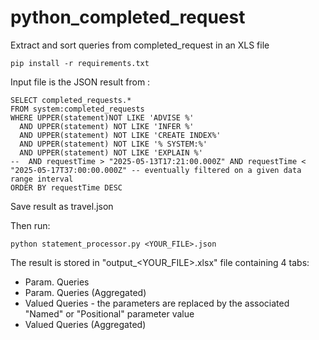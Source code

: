 # python_completed_request
Extract and sort queries from completed_request in an XLS file

```
pip install -r requirements.txt
```

Input file is the JSON result from :

```
SELECT completed_requests.*
FROM system:completed_requests
WHERE UPPER(statement)NOT LIKE 'ADVISE %'
  AND UPPER(statement) NOT LIKE 'INFER %'
  AND UPPER(statement) NOT LIKE 'CREATE INDEX%'
  AND UPPER(statement) NOT LIKE '% SYSTEM:%'
  AND UPPER(statement) NOT LIKE 'EXPLAIN %'
--  AND requestTime > "2025-05-13T17:21:00.000Z" AND requestTime < "2025-05-17T37:00:00.000Z" -- eventually filtered on a given data range interval
ORDER BY requestTime DESC
```

Save result as travel.json

Then run:

```
python statement_processor.py <YOUR_FILE>.json
```

The result is stored in "output_<YOUR_FILE>.xlsx" file containing 4 tabs:
 - Param. Queries
 - Param. Queries (Aggregated)
 - Valued Queries - the parameters are replaced by the associated "Named" or "Positional" parameter value
 - Valued Queries (Aggregated)
